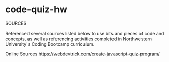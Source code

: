 # code-quiz-hw


SOURCES

Referenced several sources listed below to use bits and pieces of code and concepts, as well as referencing activities completed in Northwestern University's Coding Bootcamp curriculum.

Online Sources
https://webdevtrick.com/create-javascript-quiz-program/
